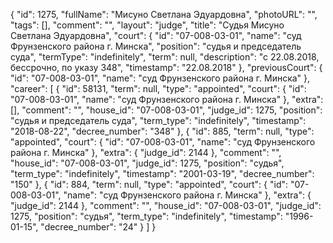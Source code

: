 {
    "id": 1275,
    "fullName": "Мисуно Светлана Эдуардовна",
    "photoURL": "",
    "tags": [],
    "comment": "",
    "layout": "judge",
    "title": "Судья Мисуно Светлана Эдуардовна",
    "court": {
        "id": "07-008-03-01",
        "name": "суд Фрунзенского района г. Минска",
        "position": "судья и председатель суда",
        "termType": "indefinitely",
        "term": null,
        "description": "c 22.08.2018, бессрочно, по указу 348",
        "timestamp": "22.08.2018"
    },
    "previousCourt": {
        "id": "07-008-03-01",
        "name": "суд Фрунзенского района г. Минска"
    },
    "career": [
        {
            "id": 58131,
            "term": null,
            "type": "appointed",
            "court": {
                "id": "07-008-03-01",
                "name": "суд Фрунзенского района г. Минска"
            },
            "extra": [],
            "comment": "",
            "house_id": "07-008-03-01",
            "judge_id": 1275,
            "position": "судья и председатель суда",
            "term_type": "indefinitely",
            "timestamp": "2018-08-22",
            "decree_number": "348"
        },
        {
            "id": 885,
            "term": null,
            "type": "appointed",
            "court": {
                "id": "07-008-03-01",
                "name": "суд Фрунзенского района г. Минска"
            },
            "extra": {
                "judge_id": 2144
            },
            "comment": "",
            "house_id": "07-008-03-01",
            "judge_id": 1275,
            "position": "судья",
            "term_type": "indefinitely",
            "timestamp": "2001-03-19",
            "decree_number": "150"
        },
        {
            "id": 884,
            "term": null,
            "type": "appointed",
            "court": {
                "id": "07-008-03-01",
                "name": "суд Фрунзенского района г. Минска"
            },
            "extra": {
                "judge_id": 2144
            },
            "comment": "",
            "house_id": "07-008-03-01",
            "judge_id": 1275,
            "position": "судья",
            "term_type": "indefinitely",
            "timestamp": "1996-01-15",
            "decree_number": "24"
        }
    ]
}
